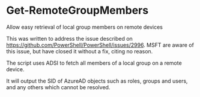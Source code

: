 # Get-RemoteGroupMembers
Allow easy retrieval of local group members on remote devices

This was written to address the issue described on https://github.com/PowerShell/PowerShell/issues/2996.
MSFT are aware of this issue, but have closed it without a fix, citing no reason.

The script uses ADSI to fetch all members of a local group on a remote device.
        
It will output the SID of AzureAD objects such as roles, groups and users,
and any others which cannot be resolved.
